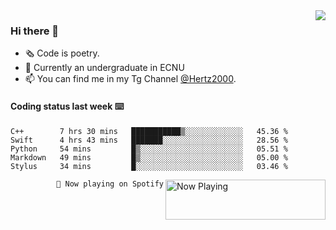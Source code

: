 <img  align="right" src="https://github-readme-stats.vercel.app/api?username=BillChen2K&show_icons=true&count_private=true&hide_title=true">

### Hi there 👋

- 🗞 Code is poetry.
- 🌱 Currently an undergraduate in ECNU
- 📫 You can find me in my Tg Channel [@Hertz2000](https://t.me/Hertz2000).

#### Coding status last week ⌨️

<!--START_SECTION:waka-->
```text
C++        7 hrs 30 mins   ███████████▒░░░░░░░░░░░░░   45.36 % 
Swift      4 hrs 43 mins   ███████░░░░░░░░░░░░░░░░░░   28.56 % 
Python     54 mins         █▒░░░░░░░░░░░░░░░░░░░░░░░   05.51 % 
Markdown   49 mins         █▒░░░░░░░░░░░░░░░░░░░░░░░   05.00 % 
Stylus     34 mins         █░░░░░░░░░░░░░░░░░░░░░░░░   03.46 % 
```
<!--END_SECTION:waka-->


<div>
<a href="https://spotify-now-playing.billchen2k.vercel.app/now-playing?open">
   <img align="right" src="https://spotify-now-playing.billchen2k.vercel.app/now-playing" width="256" height="64" alt="Now Playing">
</a>
</div>

<div>
<p align="right"><code>🎵 Now playing on Spotify</code></p>
</div>

<!--
**BillChen2K/BillChen2K** is a ✨ _special_ ✨ repository because its `README.md` (this file) appears on your GitHub profile.

Here are some ideas to get you started:

- 🔭 I’m currently working on ...
- 🌱 I’m currently learning ...
- 👯 I’m looking to collaborate on ...
- 🤔 I’m looking for help with ...
- 💬 Ask me about ...
- 📫 How to reach me: ...
- 😄 Pronouns: ...
- ⚡ Fun fact: ...
-->
